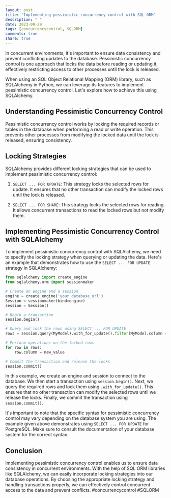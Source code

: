 ```yaml
---
layout: post
title: "Implementing pessimistic concurrency control with SQL ORM"
description: " "
date: 2023-09-29
tags: [concurrencycontrol, SQLORM]
comments: true
share: true
---
```


In concurrent environments, it's important to ensure data consistency and prevent conflicting updates to the database. Pessimistic concurrency control is one approach that locks the data before reading or updating it, effectively restricting access to other processes until the lock is released.

When using an SQL Object Relational Mapping (ORM) library, such as SQLAlchemy in Python, we can leverage its features to implement pessimistic concurrency control. Let's explore how to achieve this using SQLAlchemy.

## Understanding Pessimistic Concurrency Control

Pessimistic concurrency control works by locking the required records or tables in the database when performing a read or write operation. This prevents other processes from modifying the locked data until the lock is released, ensuring consistency.

## Locking Strategies

SQLAlchemy provides different locking strategies that can be used to implement pessimistic concurrency control:

1. `SELECT ... FOR UPDATE`: This strategy locks the selected rows for update. It ensures that no other transaction can modify the locked rows until the lock is released.

2. `SELECT ... FOR SHARE`: This strategy locks the selected rows for reading. It allows concurrent transactions to read the locked rows but not modify them.

## Implementing Pessimistic Concurrency Control with SQLAlchemy

To implement pessimistic concurrency control with SQLAlchemy, we need to specify the locking strategy when querying or updating the data. Here's an example that demonstrates how to use the `SELECT ... FOR UPDATE` strategy in SQLAlchemy:

```python
from sqlalchemy import create_engine
from sqlalchemy.orm import sessionmaker

# Create an engine and a session
engine = create_engine('your_database_url')
Session = sessionmaker(bind=engine)
session = Session()

# Begin a transaction
session.begin()

# Query and lock the rows using SELECT ... FOR UPDATE
rows = session.query(MyModel).with_for_update().filter(MyModel.column == value).all()

# Perform operations on the locked rows
for row in rows:
    row.column = new_value

# Commit the transaction and release the locks
session.commit()
```

In this example, we create an engine and session to connect to the database. We then start a transaction using `session.begin()`. Next, we query the required rows and lock them using `.with_for_update()`. This ensures that no other transaction can modify the selected rows until we release the locks. Finally, we commit the transaction using `session.commit()`.

It's important to note that the specific syntax for pessimistic concurrency control may vary depending on the database system you are using. The example given above demonstrates using `SELECT ... FOR UPDATE` for PostgreSQL. Make sure to consult the documentation of your database system for the correct syntax.

## Conclusion

Implementing pessimistic concurrency control enables us to ensure data consistency in concurrent environments. With the help of SQL ORM libraries like SQLAlchemy, we can easily incorporate locking strategies into our database operations. By choosing the appropriate locking strategy and handling transactions properly, we can effectively control concurrent access to the data and prevent conflicts. #concurrencycontrol #SQLORM